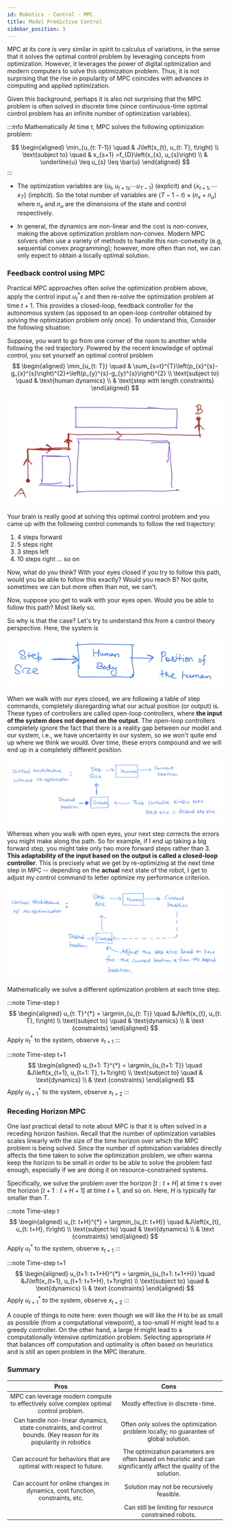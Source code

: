 ```yaml
---
id: Robotics - Control - MPC
title: Model Predictive Control
sidebar_position: 3
---
```


MPC at its core is very similar in spirit to calculus of variations, in the sense that it solves the optimal control problem by leveraging concepts from optimization. However, it leverages the power of digital optimization and modern computers to solve this optimization problem. Thus, it is not surprising that the rise in popularity of MPC coincides with advances in computing and applied optimization.

Given this background, perhaps it is also not surprising that the MPC problem is often solved in discrete time (since continuous-time optimal control problem has an infinite number of optimization variables).

:::info Mathematically
At time $t$, MPC solves the following optimization problem:

$$
\begin{aligned}
\min_{u_{t: T-1}} \quad & J\left(x_{t}, u_{t: T}, t\right) \\
\text{subject to} \quad & x_{s+1} =f_{D}\left(x_{s}, u_{s}\right) \\
& \underline{u} \leq u_{s} \leq \bar{u}
\end{aligned}
$$
:::

- The optimization variables are $\left\{u_{t}, u_{t+1 s}\cdots u_{T-1}\right\}$ (explicit) and $\left\{x_{t+1},\cdots x_{T}\right\}$ (implicit). So the total number of variables are $(T-1-t) \times\left(n_{x}+n_{u}\right)$ where $n_{x}$ and $n_{u}$ are the dimensions of the state and control respectively.

- In general, the dynamics are non-linear and the cost is non-convex, making the above optimization problem non-convex. Modern MPC solvers often use a variety of methods to handle this non-convexity (e.g, sequential convex programming); however, more often than not, we can only expect to obtain a locally optimal solution.

### Feedback control using MPC

Practical MPC approaches often solve the optimization problem above, apply the control input $u_{t}^{*} s$ and then re-solve the optimization problem at time $t+1$. This provides a closed-loop, feedback controller for the autonomous system (as opposed to an open-loop controller obtained by solving the optimization problem only once). To understand this, Consider the following situation:

Suppose, you want to go from one corner of the room to another while following the red trajectory. Powered by the recent knowledge of optimal control, you set yourself an optimal control problem 
$$
\begin{aligned}
\min_{u_{t: T}} \quad & \sum_{s=t}^{T}\left(p_{x}^{s}-g_{x}^{s}\right)^{2}+\left(p_{y}^{s}-g_{y}^{s}\right)^{2} \\
\text{subject to} \quad & \text{human dynamics} \\
& \text{step with length constraints}
\end{aligned}
$$

![](/img/Robotics/MPC_1.png)

Your brain is really good at solving this optimal control problem and you came up with the following control commands to follow the red trajectory:

1. 4 steps forward
2. 5 steps right
3. 3 steps left
4. 10 steps right ... so on

Now, what do you think? With your eyes closed if you try to follow this path, would you be able to follow this exactly? Would you reach B? Not quite, sometimes we can but more often than not, we can't.

Now, suppose you get to walk with your eyes open. Would you be able to follow this path? Most likely so.

So why is that the case? Let's try to understand this from a control theory perspective. Here, the system is

![](/img/Robotics/MPC_2.png)

When we walk with our eyes closed, we are following a table of step commands, completely disregarding what our actual position (or output) is. These types of controllers are called open-loop controllers, where **the input of the system does not depend on the output**. The open-loop controllers completely ignore the fact that there is a reality gap between our model and our system, i.e., we have uncertainty in our system, so we won't quite end up where we think we would. Over time, these errors compound and we will end up in a completely different position.

![](/img/Robotics/MPC.png)

Whereas when you walk with open eyes, your next step corrects the errors you might make along the path. So for example, if I end up taking a big forward step, you might take only two more forward steps rather than 3. **This adaptability of the input based on the output is called a closed-loop controller**. This is precisely what we get by re-optimizing at the next time step in MPC -- depending on the **actual** next state of the robot, I get to adjust my control command to letter optimize my performance criterion. 

![](/img/Robotics/closed-loop.png)

Mathematically we solve a different optimization problem at each time step.

:::note Time-step t
$$
\begin{aligned}
u_{t: T}^{*} = \argmin_{u_{t: T}} \quad &J\left(x_{t}, u_{t: T}, t\right)  \\
\text{subject to} \quad & \text{dynamics} \\
& \text {constraints}
\end{aligned}
$$
Apply $u_t^*$ to the system, observe $x_{t+1}$
:::

:::note Time-step t+1
$$
\begin{aligned}
u_{t+1: T}^{*} = \argmin_{u_{t+1: T}} \quad &J\left(x_{t+1}, u_{t+1: T}, t+1\right)  \\
\text{subject to} \quad & \text{dynamics} \\
& \text {constraints}
\end{aligned}
$$
Apply $u_{t+1}^*$ to the system, observe $x_{t+2}$
:::

### Receding Horizon MPC

One last practical detail to note about MPC is that it is often solved in a receding horizon fashion. Recall that the number of optimization variables scales linearly with the size of the time horizon over which the MPC problem is being solved. Since the number of optimization variables directly affects the time taken to solve the optimization problem, we often wanna keep the horizon to be small in order to be able to solve the problem fast enough, especially if we are doing it on resource-constrained systems.

Specifically, we solve the problem over the horizon $[t: t+H]$ at time $t$ s over the horizon $[t+1: t+H+1]$ at time $t+1$, and so on. Here, $H$ is typically far smaller than $T$.

:::note Time-step t
$$
\begin{aligned}
u_{t: t+H}^{*} = \argmin_{u_{t: t+H}} \quad &J\left(x_{t}, u_{t: t+H}, t\right)  \\
\text{subject to} \quad & \text{dynamics} \\
& \text {constraints}
\end{aligned}
$$
Apply $u_t^*$ to the system, observe $x_{t+1}$
:::

:::note Time-step t+1
$$
\begin{aligned}
u_{t+1: t+1+H}^{*} = \argmin_{u_{t+1: t+1+H}} \quad &J\left(x_{t+1}, u_{t+1: t+1+H}, t+1\right)  \\
\text{subject to} \quad & \text{dynamics} \\
& \text {constraints}
\end{aligned}
$$
Apply $u_{t+1}^*$ to the system, observe $x_{t+2}$
:::

A couple of things to note here: even though we will like the $H$ to be as small as possible (from a computational viewpoint), a too-small $H$ might lead to a greedy controller. On the other hand, a large $H$ might lead to a computationally intensive optimization problem. Selecting appropriate $H$ that balances off computation and optimality is often based on heuristics and is still an open problem in the MPC literature.

### Summary


| Pros | Cons |
|   :----:    |    :----:   |
| MPC can leverage modern compute to effectively solve complex optimal control problem. | Mostly effective in discrete-time. |
| Can handle non-linear dynamics, state constraints, and control bounds. (Key reason for its popularity in robotics | Often only solves the optimization problem locally; no guarantee of global solution. |
| Can account for behaviors that are optimal with respect to future. | The optimization parameters are often based on heuristic and can significantly affect the quality of the solution. |
| Can account for online changes in dynamics, cost function, constraints, etc. | Solution may not be recursively feasible. |
|  | Can still be limiting for resource constrained robots. |
